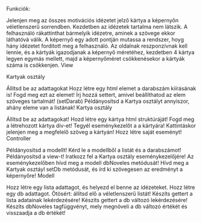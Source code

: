 Funkciók:

Jelenjen meg az összes motivációs idézetet jelző kártya a képernyőn véletlenszerű sorrendben. Kezdetben az idézetek tartalma nem látszik. 
A felhasználó rákattinthat bármelyik idézetre, aminek a szövege ekkor láthatóvá válik. A képernyő egy adott pontján mutassa a rendszer, hoyg hány idézetet fordított meg a felhasználó.
Az oldalnak reszponzívnak kell lennie, és a kártyák igazodjanak a képernyő méretéhez, kezdetben 4 kártya legyen egymás mellett, majd a képernyőméret csökkenésekor a kártyák száma is csökkenjen.
View

Kartyak osztály

Állítsd be az adattagokat
Hozz létre egy html elemet a darabszám  kiírásának is! Fogd meg ezt az elemet!
Írj hozzá settert, amivel beállíthatod az elem szöveges tartalmát! (setDarab)
Példányosítsd a Kartya osztályt annyiszor, ahány eleme van a listának!
Kartya osztály

Állítsd be az adattagokat!
Hozd létre egy kártya  html struktúráját!
Fogd meg a létrehozott kártya div-et!
Tegyél eseménykezelőt a a kártyára!
Kattintáskor jelenjen meg a megfelelő szöveg a kártyán!
Hozz létre saját eseményt!
Controller

Példányosítsd a modellt!
Kérd le a modellből a listát és a darabszámot!
Példányosítsd a view-t!
Iratkozz fel a Kartya osztály eseménykezelőjére!
Az eseménykezelőben hívd meg a modell dbNoveles  metódusát!
Hívd meg a Kartyak osztáyl setDb metódusát, és írd ki szövegesen az eredményt a képernyőre!
Modell

Hozz létre egy lista adattagot, és helyezd el benne az idézeteket. 
Hozz létre egy db adattagot. 
Ötösért: állítsd elő a véletlenszerű listát! 
Készíts gettert a lista adatainak lekérdezésére!
Készíts gettert a db változó lekérdezésére!
Készíts dbNoveles  tagfüggvényt, mely megnöveli a db változó értékét és visszaadja a db értékét!